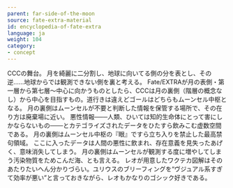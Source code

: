 ```yaml
---
parent: far-side-of-the-moon
source: fate-extra-material
id: encyclopedia-of-fate-extra
language: ja
weight: 104
category:
- concept
---
```


CCCの舞台。
月を綺麗に二分割し、地球に向いてる側の分を表とし、その逆……地球からでは観測できない側を裏と考える。
Fate/EXTRAが月の表側・第一層から第七層～中心に向かうものとしたら、CCCは月の裏側（階層の概念なし）から中心を目指すもの。道行きは違えどゴールはどちらもムーンセル中枢となる。
月の裏側はムーンセルが不要と判断した情報を保管する場所で、その在り方は廃棄場に近い。
悪性情報───人類、ひいては知的生命体にとって害にしかならないもの───とカテゴライズされたデータをひたすら飲みこむ虚数空間である。
月の裏側はムーンセル中枢の『眼』ですら立ち入りを禁止した最高禁句領域。
ここに入ったデータは人間の悪性に飲まれ、存在意義を見失ったあげく、意味消失してしまう。
月の裏側はムーンセルが観測する度に増やしてしまう汚染物質をためこんだ海、とも言える。
レオが用意したワクテカ図解はそのあたりたいへん分かりづらい。ユリウスのブリーフィングを“ヴジュアル系すぎて効率が悪い”と言っておきながら、レオもかなりのゴシック好きである。
